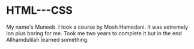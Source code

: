 # HTML---CSS

My name's Muneeb.
I took a course by Mosh Hamedani.
It was extremely lon plus boring for me.
Took me two years to complete it but in the end Allhamdulilah learned something.
